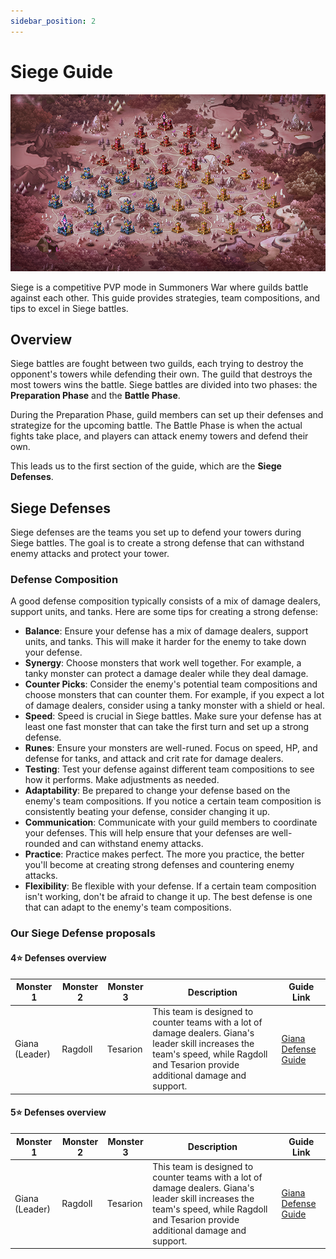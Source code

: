 ```yaml
---
sidebar_position: 2
---
```


# Siege Guide
![SiegeSplashArt](/img/pvp/siege/SiegeSplashArt.png)

Siege is a competitive PVP mode in Summoners War where guilds battle against each other. This guide provides strategies, team compositions, and tips to excel in Siege battles.
## Overview

Siege battles are fought between two guilds, each trying to destroy the opponent's towers while defending their own. The guild that destroys the most towers wins the battle.
Siege battles are divided into two phases: the **Preparation Phase** and the **Battle Phase**.

During the Preparation Phase, guild members can set up their defenses and strategize for the upcoming battle. The Battle Phase is when the actual fights take place, and players can attack enemy towers and defend their own.

This leads us to the first section of the guide, which are the **Siege Defenses**.

## Siege Defenses

Siege defenses are the teams you set up to defend your towers during Siege battles. The goal is to create a strong defense that can withstand enemy attacks and protect your tower.

### Defense Composition
A good defense composition typically consists of a mix of damage dealers, support units, and tanks. Here are some tips for creating a strong defense:
- **Balance**: Ensure your defense has a mix of damage dealers, support units, and tanks. This will make it harder for the enemy to take down your defense.
- **Synergy**: Choose monsters that work well together. For example, a tanky monster can protect a damage dealer while they deal damage.
- **Counter Picks**: Consider the enemy's potential team compositions and choose monsters that can counter them. For example, if you expect a lot of damage dealers, consider using a tanky monster with a shield or heal.
- **Speed**: Speed is crucial in Siege battles. Make sure your defense has at least one fast monster that can take the first turn and set up a strong defense.
- **Runes**: Ensure your monsters are well-runed. Focus on speed, HP, and defense for tanks, and attack and crit rate for damage dealers.
- **Testing**: Test your defense against different team compositions to see how it performs. Make adjustments as needed.
- **Adaptability**: Be prepared to change your defense based on the enemy's team compositions. If you notice a certain team composition is consistently beating your defense, consider changing it up.
- **Communication**: Communicate with your guild members to coordinate your defenses. This will help ensure that your defenses are well-rounded and can withstand enemy attacks.
- **Practice**: Practice makes perfect. The more you practice, the better you'll become at creating strong defenses and countering enemy attacks.
- **Flexibility**: Be flexible with your defense. If a certain team composition isn't working, don't be afraid to change it up. The best defense is one that can adapt to the enemy's team compositions.

### Our Siege Defense proposals

#### 4⭐ Defenses overview

 Monster 1      | Monster 2 | Monster 3 |Description|Guide Link|
|----------------|-----------|----------|---|---|
| Giana (Leader) | Ragdoll   | Tesarion |This team is designed to counter teams with a lot of damage dealers. Giana's leader skill increases the team's speed, while Ragdoll and Tesarion provide additional damage and support.|[Giana Defense Guide](https://summonerswar.co/giana-defense-guide/)|

#### 5⭐ Defenses overview

 Monster 1      | Monster 2 | Monster 3 |Description|Guide Link|
|----------------|-----------|-----------|---|---|
| Giana (Leader) | Ragdoll   | Tesarion  |This team is designed to counter teams with a lot of damage dealers. Giana's leader skill increases the team's speed, while Ragdoll and Tesarion provide additional damage and support.|[Giana Defense Guide](https://summonerswar.co/giana-defense-guide/)|
